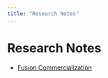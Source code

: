 ```yaml
---
title: "Research Notes"
...
```


# Research Notes
- [Fusion Commercialization](research-notes/fusion-com.html)
